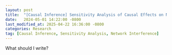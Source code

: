 ```yaml
---
layout: post
title:  "[Causal Inference] Sensitivity Analysis of Causal Effects on Network under Unobserved Confoundings"
date:   2024-05-01 14:22:00 -0800
last_modified_at: 2025-04-22 16:36:00 -0800
categories: Research
tag: [Causal Inference, Sensitivity Analysis, Network Interference]
---
```


What should I write?